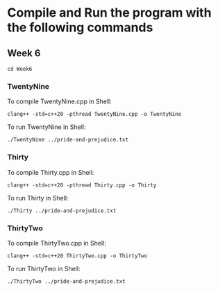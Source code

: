 # Compile and Run the program with the following commands

## Week 6

```
cd Week6
```

### TwentyNine
To compile TwentyNine.cpp in Shell:
```
clang++ -std=c++20 -pthread TwentyNine.cpp -o TwentyNine
```
To run TwentyNine in Shell:
```
./TwentyNine ../pride-and-prejudice.txt
```

### Thirty
To compile Thirty.cpp in Shell:
```
clang++ -std=c++20 -pthread Thirty.cpp -o Thirty
```
To run Thirty in Shell:
```
./Thirty ../pride-and-prejudice.txt
```

### ThirtyTwo
To compile ThirtyTwo.cpp in Shell:
```
clang++ -std=c++20 ThirtyTwo.cpp -o ThirtyTwo
```
To run ThirtyTwo in Shell:
```
./ThirtyTwo ../pride-and-prejudice.txt
```